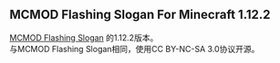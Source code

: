 ## MCMOD Flashing Slogan For Minecraft 1.12.2
[MCMOD Flashing Slogan](https://github.com/xiaoleqwq/MCmod-flashing-slogan) 的1.12.2版本。  
与MCMOD Flashing Slogan相同，使用CC BY-NC-SA 3.0协议开源。
